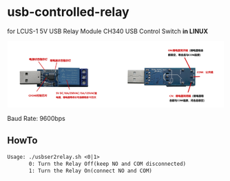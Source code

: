 # usb-controlled-relay
for LCUS-1 5V USB Relay Module CH340 USB Control Switch **in LINUX**

![](LCUS-1.png)

Baud Rate: 9600bps

## HowTo

	Usage: ./usbser2relay.sh <0|1>
		   0: Turn the Relay Off(keep NO and COM disconnected)
		   1: Turn the Relay On(connect NO and COM)

